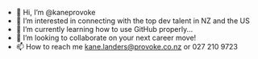 - 👋 Hi, I’m @kaneprovoke
- 👀 I’m interested in connecting with the top dev talent in NZ and the US
- 🌱 I’m currently learning how to use GitHub properly...
- 💞️ I’m looking to collaborate on your next career move! 
- 📫 How to reach me kane.landers@provoke.co.nz or 027 210 9723

<!---
kaneprovoke/kaneprovoke is a ✨ special ✨ repository because its `README.md` (this file) appears on your GitHub profile.
You can click the Preview link to take a look at your changes.
--->
